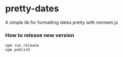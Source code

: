 # pretty-dates

A simple lib for formatting dates pretty with moment.js

### How to release new version

```
npm run release
npm publish
```
